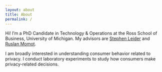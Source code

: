 ```yaml
---
layout: about
title: About
permalink: /
---
```


Hi! I’m a PhD Candidate in Technology & Operations at the Ross School of Business, University of Michigan. My advisors are [Stephen Leider](https://sites.google.com/umich.edu/stephenleider/bio) and [Ruslan Momot](https://ruslanmomot.info/).

I am broadly interested in understanding consumer behavior related to privacy. I conduct laboratory experiments to study how consumers make privacy-related decisions.
